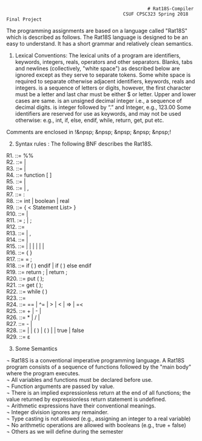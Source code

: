                                                         # Rat18S-Compiler
                                               CSUF CPSC323 Spring 2018 Final Project

The programming assignments are based on a language called "Rat18S" which is described as
follows. The Rat18S language is designed to be an easy to understand.  It has a short grammar and  relatively clean semantics.  

1) Lexical Conventions:
The lexical units of a program are identifiers, keywords, integers, reals, operators and other 
separators.  Blanks, tabs and newlines (collectively, "white space") as described below
are ignored except as they serve to separate tokens.
Some white space is required to separate otherwise adjacent identifiers, keywords, reals and integers.
<Identifier> is a sequence of letters or digits, however, the first character must be a letter and last char must be either $ or letter. Upper and lower cases are same.
<Integer>  is an unsigned decimal integer i.e., a sequence of decimal digits.
<Real> is integer followed by “.” and Integer, e.g., 123.00
Some identifiers are reserved for use as keywords, and may not be used otherwise:
       e.g.,  int, if, else, endif,  while, return, get, put   etc.

 Comments are enclosed in    !&npsp;   &npsp;   &npsp;   &npsp;   &npsp;!

2) Syntax rules : The following BNF  describes the Rat18S.  <br />

R1. <Rat18S>  ::=   <Opt Function Definitions>   %%  <Opt Declaration List>  <Statement List>  <br />
R2. <Opt Function Definitions> ::= <Function Definitions>     |  <Empty><br />
R3. <Function Definitions>  ::= <Function> | <Function> <Function Definitions>   <br />
R4. <Function> ::= function  <Identifier>  [ <Opt Parameter List> ]  <Opt Declaration List>  <Body><br />
R5. <Opt Parameter List> ::=  <Parameter List>    |     <Empty><br />
R6. <Parameter List>  ::=  <Parameter>    |     <Parameter> , <Parameter List><br />
R7. <Parameter> ::=  <IDs > : <Qualifier> <br />
R8. <Qualifier> ::= int     |    boolean    |  real <br />
R9. <Body>  ::=  {  < Statement List>  }<br />
R10. <Opt Declaration List> ::= <Declaration List>   |    <Empty><br />
R11. <Declaration List>  := <Declaration> ;     |      <Declaration> ; <Declaration List><br />
R12. <Declaration> ::=   <Qualifier > <IDs>     <br />
R13. <IDs> ::=     <Identifier>    | <Identifier>, <IDs><br />
R14. <Statement List> ::=   <Statement>   | <Statement> <Statement List><br />
R15. <Statement> ::=   <Compound>  |  <Assign>  |   <If>  |  <Return>   | <Print>   |   <Scan>   |  <While> <br />
R16. <Compound> ::=   {  <Statement List>  } <br />
R17. <Assign> ::=     <Identifier> = <Expression> ;<br />
R18. <If> ::=     if  ( <Condition>  ) <Statement>   endif    |
                          if  ( <Condition>  ) <Statement>   else  <Statement>  endif   <br />
R19. <Return> ::=  return ; |  return <Expression> ;<br />
R20. <Print> ::=    put ( <Expression>);<br />
R21. <Scan> ::=    get ( <IDs> );<br />
R22. <While> ::=  while ( <Condition>  )  <Statement> <br />
R23. <Condition> ::=     <Expression>  <Relop>   <Expression><br />
R24. <Relop> ::=        ==   |   ^=    |   >     |   <    |   =>    |   =<      <br />
R25. <Expression>  ::=    <Expression> + <Term>    | <Expression>  - <Term>    |    <Term><br />
R26. <Term>    ::=      <Term>  *  <Factor>     |   <Term>  /  <Factor>     |     <Factor><br />
R27. <Factor> ::=      -  <Primary>    |    <Primary><br />
R28. <Primary> ::=     <Identifier>  |  <Integer>  |   <Identifier>  ( <IDs> )   |   ( <Expression> )   |
                                     <Real>  |   true   |  false        <br />
R29. <Empty>   ::= ε<br />


3) Some Semantics

¬	Rat18S is a conventional imperative programming language. A Rat18S program consists of a sequence of functions followed by the "main body" where the program executes. <br />
¬	All variables and functions must be declared before use.<br />
¬	Function arguments are passed by value. <br />
¬	There is an implied expressionless return at the end of all functions; the value returned by  expressionless return statement is undefined. <br />
¬	Arithmetic expressions have their conventional meanings. <br />
¬	Integer division ignores any remainder. <br />
¬	Type casting is not allowed (e.g., assigning an integer to a real variable)<br />
¬	No arithmetic operations are allowed with booleans (e.g., true + false)<br />
¬	Others as we will define during the semester <br />

